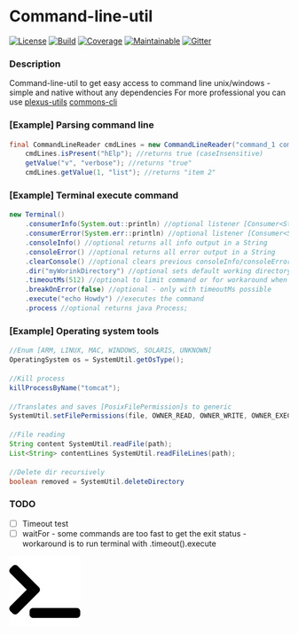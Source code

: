 # Command-line-util

[![License][License-Image]][License-Url]
[![Build][Build-Status-Image]][Build-Status-Url] 
[![Coverage][Coverage-image]][Coverage-Url] 
[![Maintainable][Maintainable-image]][Maintainable-Url] 
[![Gitter][Gitter-image]][Gitter-Url] 

### Description
Command-line-util to get easy access to command line unix/windows - simple and native without any dependencies
For more professional you can use [plexus-utils](https://github.com/sonatype/plexus-utils/tree/master/src/main/java/org/codehaus/plexus/util/cli) [commons-cli](https://commons.apache.org/proper/commons-cli/)

### \[Example\] Parsing command line
````java
final CommandLineReader cmdLines = new CommandLineReader("command_1 command_2 --help -v=\"true\" --verbose=\"true\" -list=\"item 1\" --list=\"item 2\" --list=\"-item 3\"  ");
    cmdLines.isPresent("hElp"); //returns true (caseInsensitive)
    getValue("v", "verbose"); //returns "true"
    cmdLines.getValue(1, "list"); //returns "item 2"
````

### \[Example\] Terminal execute command
````java
new Terminal()
    .consumerInfo(System.out::println) //optional listener [Consumer<String>]
    .consumerError(System.err::println) //optional listener [Consumer<String>]
    .consoleInfo() //optional returns all info output in a String
    .consoleError() //optional returns all error output in a String
    .clearConsole() //optional clears previous consoleInfo/consoleError console
    .dir("myWorinkDirectory") //optional sets default working directory
    .timeoutMs(512) //optional to limit command or for workaround when commands are too fast to return exit status
    .breakOnError(false) //optional - only with timeoutMs possible
    .execute("echo Howdy") //executes the command
    .process //optional returns java Process;
````
### \[Example\] Operating system tools
````java
//Enum [ARM, LINUX, MAC, WINDOWS, SOLARIS, UNKNOWN]
OperatingSystem os = SystemUtil.getOsType();

//Kill process
killProcessByName("tomcat");

//Translates and saves [PosixFilePermission]s to generic
SystemUtil.setFilePermissions(file, OWNER_READ, OWNER_WRITE, OWNER_EXECUTE);

//File reading
String content SystemUtil.readFile(path);
List<String> contentLines SystemUtil.readFileLines(path);

//Delete dir recursively
boolean removed = SystemUtil.deleteDirectory
````

### TODO
* [ ] Timeout test
* [ ] waitFor - some commands are too fast to get the exit status - workaround is to run terminal with .timeout().execute

![command-line-util](src/main/resources/banner.png "command-line-util")

[License-Url]: https://www.apache.org/licenses/LICENSE-2.0
[License-Image]: https://img.shields.io/badge/License-Apache2-blue.svg
[github-release]: https://github.com/YunaBraska/command-line-util
[Build-Status-Url]: https://travis-ci.org/YunaBraska/command-line-util
[Build-Status-Image]: https://travis-ci.org/YunaBraska/command-line-util.svg?branch=master
[Coverage-Url]: https://codecov.io/gh/YunaBraska/command-line-util?branch=master
[Coverage-image]: https://codecov.io/gh/YunaBraska/command-line-util/branch/master/graphs/badge.svg
[Version-url]: https://github.com/YunaBraska/command-line-util
[Version-image]: https://badge.fury.io/gh/YunaBraska%2Fcommand-line-util.svg
[Central-url]: https://search.maven.org/#search%7Cga%7C1%7Ca%3A%22command-line-util%22
[Central-image]: https://maven-badges.herokuapp.com/maven-central/berlin.yuna/command-line-util/badge.svg
[Maintainable-Url]: https://codeclimate.com/github/YunaBraska/command-line-util
[Maintainable-image]: https://codeclimate.com/github/YunaBraska/command-line-util.svg
[Gitter-Url]: https://gitter.im/nats-streaming-server-embedded/Lobby
[Gitter-image]: https://img.shields.io/badge/gitter-join%20chat%20%E2%86%92-brightgreen.svg
[Javadoc-url]: http://javadoc.io/doc/berlin.yuna/command-line-util
[Javadoc-image]: http://javadoc.io/badge/berlin.yuna/command-line-util.svg